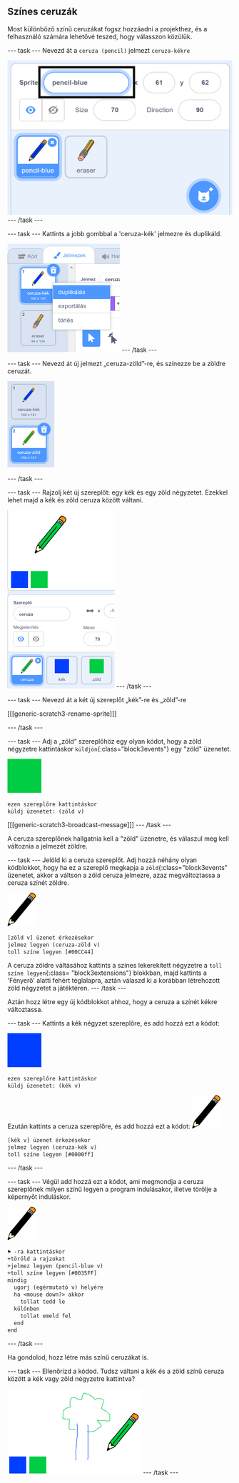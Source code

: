 ## Színes ceruzák

Most különböző színű ceruzákat fogsz hozzáadni a projekthez, és a felhasználó számára lehetővé teszed, hogy válasszon közülük.

\--- task \--- Nevezd át a `ceruza (pencil)` jelmezt `ceruza-kékre`

![ceruza átnevezése](images/rename-pencil.png) \--- /task \---

\--- task \--- Kattints a jobb gombbal a 'ceruza-kék' jelmezre és duplikáld.

![képernyőkép](images/paint-blue-duplicate.png) \--- /task \---

\--- task \--- Nevezd át új jelmezt „ceruza-zöld”-re, és színezze be a zöldre ceruzát.

![képernyőkép](images/paint-pencil-green.png)

\--- /task \---

\--- task \--- Rajzolj két új szereplőt: egy kék és egy zöld négyzetet. Ezekkel lehet majd a kék és zöld ceruza között váltani.

![képernyőkép](images/paint-selectors.png) \--- /task \---

\--- task \--- Nevezd át a két új szereplőt „kék”-re és „zöld”-re

[[[generic-scratch3-rename-sprite]]]

\--- /task \---

\--- task \--- Adj a „zöld” szereplőhöz egy olyan kódot, hogy a zöld négyzetre kattintáskor `küldjön`{:class="block3events"} egy "zöld" üzenetet.

![zöld négyzet](images/green_square.png)

```blocks3
ezen szereplőre kattintáskor
küldj üzenetet: (zöld v)
```

[[[generic-scratch3-broadcast-message]]] \--- /task \---

A ceruza szereplőnek hallgatnia kell a "zöld" üzenetre, és válaszul meg kell változnia a jelmezét zöldre.

\--- task \--- Jelöld ki a ceruza szereplőt. Adj hozzá néhány olyan kódblokkot, hogy ha ez a szereplő megkapja a `zöld`{:class="block3events" üzenetet, akkor a váltson a zöld ceruza jelmezre, azaz megváltoztassa a ceruza színét zöldre.

![ceruza](images/pencil.png)

```blocks3
[zöld v] üzenet érkezésekor
jelmez legyen (ceruza-zöld v)
toll színe legyen [#00CC44]
```

A ceruza zöldre váltásához kattints a színes lekerekített négyzetre a `toll színe legyen`{:class= "block3extensions"} blokkban, majd kattints a 'Fényerő' alatti fehért téglalapra, aztán válaszd ki a korábban létrehozott zöld négyzetet a játéktéren. \--- /task \---

Aztán hozz létre egy új kódblokkot ahhoz, hogy a ceruza a színét kékre változtassa.

\--- task \--- Kattints a kék négyzet szereplőre, és add hozzá ezt a kódot:

![kék négyzet](images/blue_square.png)

```blocks3
ezen szereplőre kattintáskor
küldj üzenetet: (kék v)
```

Ezután kattints a ceruza szereplőre, és add hozzá ezt a kódot: ![ceruza](images/pencil.png)

```blocks3
[kék v] üzenet érkezésekor
jelmez legyen (ceruza-kék v)
toll színe legyen [#0000ff]
```

\--- /task \---

\--- task \--- Végül add hozzá ezt a kódot, ami megmondja a ceruza szereplőnek milyen színű legyen a program indulásakor, illetve törölje a képernyőt induláskor.

![ceruza](images/pencil.png)

```blocks3
⚑ -ra kattintáskor
+töröld a rajzokat
+jelmez legyen (pencil-blue v)
+toll színe legyen [#0035FF]
mindig 
  ugorj (egérmutató v) helyére
  ha <mouse down?> akkor 
    tollat tedd le
  különben 
    tollat emeld fel
  end
end
```

\--- /task \---

Ha gondolod, hozz létre más színű ceruzákat is.

\--- task \--- Ellenőrizd a kódod. Tudsz váltani a kék és a zöld színű ceruza között a kék vagy zöld négyzetre kattintva?

![képernyőkép](images/paint-pens-test.png) \--- /task \---